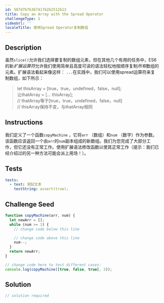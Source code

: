 ```yaml
---
id: 587d7b7b367417b2b2512b13
title: Copy an Array with the Spread Operator
challengeType: 1
videoUrl: ''
localeTitle: 使用Spread Operator复制数组
---
```


## Description
<section id="description">虽然<code>slice()</code>允许我们选择要复制的数组元素，但在其他几个有用的任务中，ES6的新<dfn>扩展运算符</dfn>允许我们使用简单且高度可读的语法轻松地按顺序复制<em>所有</em>数组的元素。扩展语法看起来像这样： <code>...</code>在实践中，我们可以使用spread运算符来复制数组，如下所示： <blockquote> let thisArray = [true，true，undefined，false，null]; <br>让thatArray = [... thisArray]; <br> // thatArray等于[true，true，undefined，false，null] <br> // thisArray保持不变，与thatArray相同</blockquote></section>

## Instructions
<section id="instructions">我们定义了一个函数<code>copyMachine</code> ，它将<code>arr</code> （数组）和<code>num</code> （数字）作为参数。该函数应该返回一个由<code>arr</code>的<code>num</code>副本组成的新数组。我们为您完成了大部分工作，但它还没有正常工作。使用扩展语法修改函数以使其正常工作（提示：我们已经介绍过的另一种方法可能会派上用场！）。 </section>

## Tests
<section id='tests'>

```yml
tests:
  - text: 測試文本
    testString: assert(true);

```

</section>

## Challenge Seed
<section id='challengeSeed'>

<div id='js-seed'>

```js
function copyMachine(arr, num) {
  let newArr = [];
  while (num >= 1) {
    // change code below this line

    // change code above this line
    num--;
  }
  return newArr;
}

// change code here to test different cases:
console.log(copyMachine([true, false, true], 2));

```

</div>



</section>

## Solution
<section id='solution'>

```js
// solution required
```
</section>
